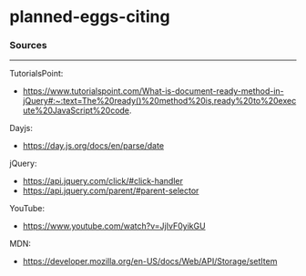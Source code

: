 # planned-eggs-citing











### Sources
***

TutorialsPoint:
- https://www.tutorialspoint.com/What-is-document-ready-method-in-jQuery#:~:text=The%20ready()%20method%20is,ready%20to%20execute%20JavaScript%20code.

Dayjs:
- https://day.js.org/docs/en/parse/date

jQuery:
- https://api.jquery.com/click/#click-handler
- https://api.jquery.com/parent/#parent-selector

YouTube: 
- https://www.youtube.com/watch?v=JjIvF0yikGU

MDN:
- https://developer.mozilla.org/en-US/docs/Web/API/Storage/setItem
